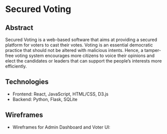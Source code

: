 # Secured Voting

## Abstract
Secured Voting is a web-based software that aims at providing a secured platform for voters to cast their votes. Voting is an essential democratic practice that should not be altered with malicious intents. Hence, a tamper-free voting system encourages more citizens to voice their opinions and elect the candidates or leaders that can support the people’s interests more efficiently.

## Technologies
* Frontend: React, JavaScript, HTML/CSS, D3.js
* Backend: Python, Flask, SQLite

## Wireframes
* Wireframes for Admin Dashboard and Voter UI:

